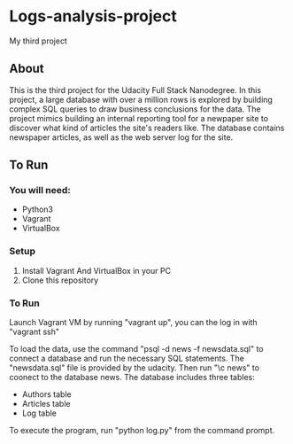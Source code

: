 # Logs-analysis-project
My third project
## About

This is the third project for the Udacity Full Stack Nanodegree. In this project, a large database with over a million rows is explored by building complex SQL queries to draw business conclusions for the data. The project mimics building an internal reporting tool for a newpaper site to discover what kind of articles the site's readers like. The database contains newspaper articles, as well as the web server log for the site.

## To Run

### You will need:
- Python3
- Vagrant
- VirtualBox

### Setup
1. Install Vagrant And VirtualBox in your PC
2. Clone this repository 

### To Run

Launch Vagrant VM by running "vagrant up", you can the log in with "vagrant ssh"

To load the data, use the command "psql -d news -f newsdata.sql" to connect a database and run the necessary SQL statements.
The "newsdata.sql" file is provided by the udacity.
Then run "\c news" to coonect to the database news.
The database includes three tables:
- Authors table
- Articles table
- Log table

To execute the program, run "python log.py" from the command prompt.
